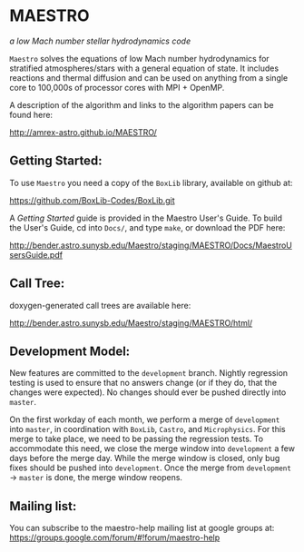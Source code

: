# MAESTRO

*a low Mach number stellar hydrodynamics code*

`Maestro` solves the equations of low Mach number hydrodynamics for
stratified atmospheres/stars with a general equation of state.  It
includes reactions and thermal diffusion and can be used on anything
from a single core to 100,000s of processor cores with MPI + OpenMP.

A description of the algorithm and links to the algorithm papers can
be found here:

http://amrex-astro.github.io/MAESTRO/


## Getting Started:

To use `Maestro` you need a copy of the `BoxLib` library, available
on github at:

https://github.com/BoxLib-Codes/BoxLib.git

A *Getting Started* guide is provided in the Maestro User's Guide.  To
build the User's Guide, cd into `Docs/`, and type `make`, or download
the PDF here:

http://bender.astro.sunysb.edu/Maestro/staging/MAESTRO/Docs/MaestroUsersGuide.pdf


## Call Tree:

doxygen-generated call trees are available here:

http://bender.astro.sunysb.edu/Maestro/staging/MAESTRO/html/


## Development Model:

New features are committed to the `development` branch.  Nightly
regression testing is used to ensure that no answers change (or if
they do, that the changes were expected).  No changes should ever
be pushed directly into `master`.

On the first workday of each month, we perform a merge of
`development` into `master`, in coordination with `BoxLib`, `Castro`,
and `Microphysics`.  For this merge to take place, we need to be
passing the regression tests.  To accommodate this need, we close the
merge window into `development` a few days before the merge day.
While the merge window is closed, only bug fixes should be pushed into
`development`.  Once the merge from `development` -> `master` is done,
the merge window reopens.


## Mailing list:

You can subscribe to the maestro-help mailing list at google groups at:
https://groups.google.com/forum/#!forum/maestro-help




